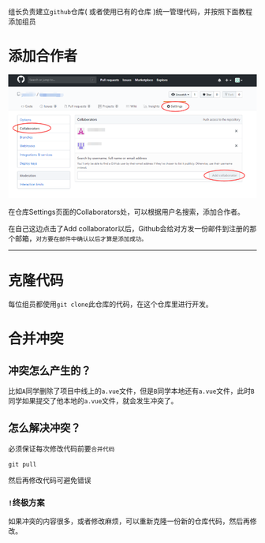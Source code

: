 组长负责建立`github`仓库( 或者使用已有的仓库 )统一管理代码，并按照下面教程添加组员



# 添加合作者

![1562255468325](assets/1562255468325.png)

在仓库Settings页面的Collaborators处，可以根据用户名搜索，添加合作者。

在自己这边点击了Add collaborator以后，Github会给对方发一份邮件到注册的那个邮箱，`对方要在邮件中确认以后才算是添加成功。`



****



# 克隆代码

每位组员都使用`git clone`此仓库的代码，在这个仓库里进行开发。



# 合并冲突

## **冲突怎么产生的？**

比如`A`同学删除了项目中线上的`a.vue`文件，但是`B`同学本地还有`a.vue`文件，此时`B`同学如果提交了他本地的`a.vue`文件，就会发生冲突了。



## **怎么解决冲突？** 

必须保证每次修改代码前要`合并代码`

```
git pull
```

然后再修改代码可避免错误



### `!`终极方案

如果冲突的内容很多，或者修改麻烦，可以重新克隆一份新的仓库代码，然后再修改。

